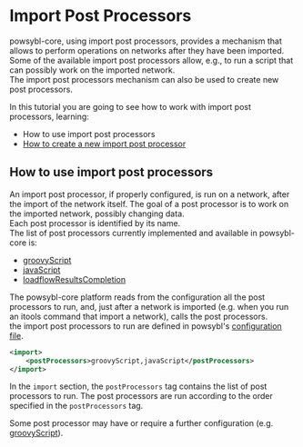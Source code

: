 # Import Post Processors

powsybl-core, using import post processors, provides a mechanism that allows to perform operations on networks after they have been imported.  
Some of the available import post processors allow, e.g., to run a script that can possibly work on the imported network.  
The import post processors mechanism can also be used to create new post processors.  
  
In this tutorial you are going to see how to work with import post processors, learning:
 - How to use import post processors
 - [How to create a new import post processor](../../../tutorials/iidm/howto-extend-postprocessor.md)

## How to use import post processors  
An import post processor, if properly configured, is run on a network, after the import of the network itself. The goal of a post processor is to work on the imported network, possibly changing data.   
Each post processor is identified by its name.  
The list of post processors currently implemented and available in powsybl-core is:
- [groovyScript](groovyScript.md)
- [javaScript](javaScript.md)
- [loadflowResultsCompletion](loadflowResultsCompletion.md)

The powsybl-core platform reads from the configuration all the post processors to run, and, just after a network is imported (e.g. when you run an itools command that import a network), calls the post processors.    
the import post processors to run are defined in powsybl's [configuration file](../../../configuration/configuration.md).  

```xml
<import>
    <postProcessors>groovyScript,javaScript</postProcessors>
</import>
```

In the `import` section, the `postProcessors` tag contains the list of post processors to run. The post processors are run according to the order specified in the `postProcessors` tag.      
  
Some post processor may have or require a further configuration (e.g. [groovyScript](groovyScript.md)).
